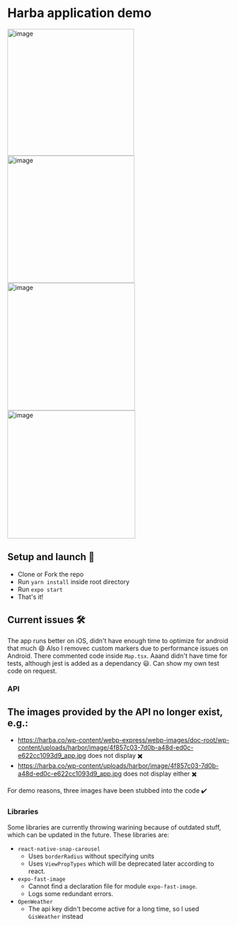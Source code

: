 # Harba application demo

<img width="286" alt="image" src="https://user-images.githubusercontent.com/55575853/177132683-943612c0-7643-4d7d-bfaa-1915a3f0509a.png"><img width="287" alt="image" src="https://user-images.githubusercontent.com/55575853/177133544-d24cd437-a812-490d-8f2a-6469e39464e0.png"><img width="288" alt="image" src="https://user-images.githubusercontent.com/55575853/177134219-c53ab0a8-0dd7-48ef-9935-ace81e6a5eb6.png"><img width="289" alt="image" src="https://user-images.githubusercontent.com/55575853/177134297-394a0493-a0e6-466a-8abf-2a88da0b92f9.png">

## Setup and launch 🧰
- Clone or Fork the repo
- Run ``yarn install`` inside root directory
- Run ``expo start``
- That's it!


## Current issues 🛠️
The app runs better on iOS, didn't have enough time to optimize for android that much 😄 
Also I removec custom markers due to performance issues on Android. There commented code inside ``Map.tsx``.
Aaand didn't have time for tests, although jest is added as a dependancy 😃. Can show my own test code on request.
### API 

## The images provided by the API no longer exist, e.g.: 
 - https://harba.co/wp-content/webp-express/webp-images/doc-root/wp-content/uploads/harbor/image/4f857c03-7d0b-a48d-ed0c-e622cc1093d9_app.jpg does not display ✖️
 - https://harba.co/wp-content/uploads/harbor/image/4f857c03-7d0b-a48d-ed0c-e622cc1093d9_app.jpg does not display either ✖️

For demo reasons, three images have been stubbed into the code ✔️

### Libraries
Some libraries are currently throwing warining because of outdated stuff, which can be updated in the future. These libraries are:

 - ``react-native-snap-carousel``
    - Uses ``borderRadius`` without specifying units
    - Uses ``ViewPropTypes`` which will be deprecated later according to react.
 - ``expo-fast-image``
    - Cannot find a declaration file for module ``expo-fast-image``.
    - Logs some redundant errors.
 - ``OpenWeather``
    - The api key didn't become active for a long time, so I used ``GisWeather`` instead
